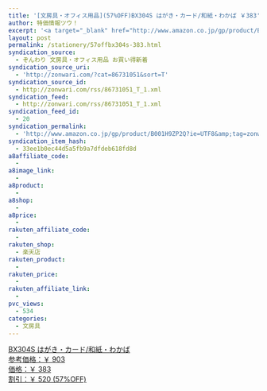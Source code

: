 ```yaml
---
title: '[文房具・オフィス用品](57%OFF)BX304S はがき・カード/和紙・わかば ￥383'
author: 特価情報ツウ！
excerpt: '<a target="_blank" href="http://www.amazon.co.jp/gp/product/B001H9ZP2Q?ie=UTF8&amp;tag=zonwari-22&amp;linkCode=as2&amp;camp=247&amp;creative=7399&amp;creativeASIN=B001H9ZP2Q"><img src="http://ecx.images-amazon.com/images/I/515NM-0RTHL._SL100_.jpg"><br>BX304S &#12399;&#12364;&#12365;&#12539;&#12459;&#12540;&#12489;/&#21644;&#32025;&#12539;&#12431;&#12363;&#12400;<br>&#21442;&#32771;&#20385;&#26684;&#65306;&#65509; 903<br>&#20385;&#26684;&#65306;&#65509; 383<br>&#21106;&#24341;&#65306;&#65509; 520 (57%OFF)</a>'
layout: post
permalink: /stationery/57offbx304s-383.html
syndication_source:
  - ぞんわり 文房具・オフィス用品 お買い得新着
syndication_source_uri:
  - 'http://zonwari.com/?cat=86731051&sort=T'
syndication_source_id:
  - http://zonwari.com/rss/86731051_T_1.xml
syndication_feed:
  - http://zonwari.com/rss/86731051_T_1.xml
syndication_feed_id:
  - 20
syndication_permalink:
  - 'http://www.amazon.co.jp/gp/product/B001H9ZP2Q?ie=UTF8&amp;tag=zonwari-22&amp;linkCode=as2&amp;camp=247&amp;creative=7399&amp;creativeASIN=B001H9ZP2Q'
syndication_item_hash:
  - 33ee1b0ec44d5a5fb9a7dfdeb618fd8d
a8affiliate_code:
  - 
a8image_link:
  - 
a8product:
  - 
a8shop:
  - 
a8price:
  - 
rakuten_affiliate_code:
  - 
rakuten_shop:
  - 楽天店
rakuten_product:
  - 
rakuten_price:
  - 
rakuten_affiliate_link:
  - 
pvc_views:
  - 534
categories:
  - 文房具
---
```

[<img src='http://i1.wp.com/ecx.images-amazon.com/images/I/515NM-0RTHL._SL150_.jpg?w=546' title="" alt="" data-recalc-dims="1" />  
BX304S はがき・カード/和紙・わかば  
参考価格：￥ 903  
価格：￥ 383  
割引：￥ 520 (57%OFF)][1]

 [1]: http://www.amazon.co.jp/gp/product/B001H9ZP2Q?ie=UTF8&#038;tag=tokkajohotsu-22&#038;linkCode=as2&#038;camp=247&#038;creative=7399&#038;creativeASIN=B001H9ZP2Q